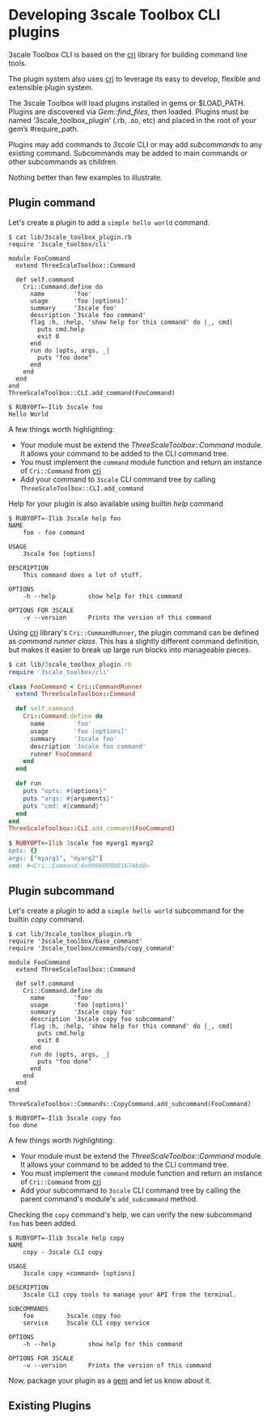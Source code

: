 # Developing 3scale Toolbox CLI plugins

3scale Toolbox CLI is based on the [cri](https://github.com/ddfreyne/cri) library for building command line tools.

The plugin system also uses [cri](https://github.com/ddfreyne/cri) to leverage its easy to develop, flexible and extensible plugin system.

The  3scale Toolbox will load plugins installed in gems or $LOAD_PATH. Plugins are discovered via *Gem::find_files*, then loaded.
Plugins must be named ‘3scale_toolbox_plugin’ (.rb, .so, etc) and placed in the root of your gem’s #require_path.

Plugins may add commands to *3scale* CLI or may add *subcommands* to any existing command.
Subcommands may be added to main commands or other subcommands as children.

Nothing better than few examples to illustrate.

## Plugin command

Let's create a plugin to add a `simple hello world` command.

```
$ cat lib/3scale_toolbox_plugin.rb
require '3scale_toolbox/cli'

module FooCommand
  extend ThreeScaleToolbox::Command

  def self.command
    Cri::Command.define do
      name        'foo'
      usage       'foo [options]'
      summary     '3scale foo'
      description '3scale foo command'
      flag :h, :help, 'show help for this command' do |_, cmd|
        puts cmd.help
        exit 0
      end
      run do |opts, args, _|
        puts "foo done"
      end
    end
  end
end
ThreeScaleToolbox::CLI.add_command(FooCommand)

$ RUBYOPT=-Ilib 3scale foo
Hello World
```
A few things worth highlighting:
- Your module must be extend the *ThreeScaleToolbox::Command* module. It allows your command to be added to the CLI command tree.
- You must implement the `command` module function and return an instance of `Cri::Command` from [cri](https://github.com/ddfreyne/cri)
- Add your command to `3scale` CLI command tree by calling `ThreeScaleToolbox::CLI.add_command`

Help for your plugin is also available using builtin *help* command

```
$ RUBYOPT=-Ilib 3scale help foo
NAME
    foo - foo command

USAGE
    3scale foo [options]

DESCRIPTION
    This command does a lot of stuff.

OPTIONS
    -h --help         show help for this command

OPTIONS FOR 3SCALE
    -v --version      Prints the version of this command
```

Using [cri](https://github.com/ddfreyne/cri) library's `Cri::CommandRunner`, the plugin command can be defined as *command runner class*.
This has a slightly different command definition, but makes it easier to break up large run blocks into manageable pieces.

```ruby
$ cat lib/3scale_toolbox_plugin.rb
require '3scale_toolbox/cli'

class FooCommand < Cri::CommandRunner
  extend ThreeScaleToolbox::Command

  def self.command
    Cri::Command.define do
      name        'foo'
      usage       'foo [options]'
      summary     '3scale foo'
      description '3scale foo command'
      runner FooCommand
    end
  end

  def run
    puts "opts: #{options}"
    puts "args: #{arguments}"
    puts "cmd: #{command}"
  end
end
ThreeScaleToolbox::CLI.add_command(FooCommand)

$ RUBYOPT=-Ilib 3scale foo myarg1 myarg2
opts: {}
args: ["myarg1", "myarg2"]
cmd: #<Cri::Command:0x0000000001674bd8>
```

## Plugin subcommand

Let's create a plugin to add a `simple hello world` subcommand for the builtin *copy* command.

```
$ cat lib/3scale_toolbox_plugin.rb
require '3scale_toolbox/base_command'
require '3scale_toolbox/commands/copy_command'

module FooCommand
  extend ThreeScaleToolbox::Command

  def self.command
    Cri::Command.define do
      name        'foo'
      usage       'foo [options]'
      summary     '3scale copy foo'
      description '3scale copy foo subcommand'
      flag :h, :help, 'show help for this command' do |_, cmd|
        puts cmd.help
        exit 0
      end
      run do |opts, args, _|
        puts "foo done"
      end
    end
  end
end

ThreeScaleToolbox::Commands::CopyCommand.add_subcommand(FooCommand)

$ RUBYOPT=-Ilib 3scale copy foo
foo done
```

A few things worth highlighting:
- Your module must be extend the *ThreeScaleToolbox::Command* module. It allows your command to be added to the CLI command tree.
- You must implement the `command` module function and return an instance of `Cri::Command` from [cri](https://github.com/ddfreyne/cri)
- Add your subcommand to `3scale` CLI command tree by calling the parent command's module's `add_subcommand` method.

Checking the `copy` command's help, we can verify the new subcommand `foo` has been added.

```
$ RUBYOPT=-Ilib 3scale help copy
NAME
    copy - 3scale CLI copy

USAGE
    3scale copy <command> [options]

DESCRIPTION
    3scale CLI copy tools to manage your API from the terminal.

SUBCOMMANDS
    foo         3scale copy foo
    service     3scale CLI copy service

OPTIONS
    -h --help         show help for this command

OPTIONS FOR 3SCALE
    -v --version      Prints the version of this command
```

Now, package your plugin as a [gem](https://guides.rubygems.org/make-your-own-gem/) and let us know about it.

## Existing Plugins
